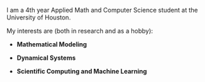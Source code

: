 
<!---
mo-oloo/mo-oloo is a ✨ special ✨ repository because its `README.md` (this file) appears on your GitHub profile.
You can click the Preview link to take a look at your changes.
--->
I am a 4th year Applied Math and Computer Science student at the University of Houston.

My interests are (both in research and as a hobby):
- **Mathematical Modeling**
<!---
  - Using differential equations, stochastic processes, networks, and other mathematics to model real-world phenomena in sociology, economics, biology, physics, etc
  - Developing simulations to visualize these models
--->
- **Dynamical Systems**
<!---
  - Bifurcations and Chaos Theory
  - Continuous and Discrete-time systems
  - Statistical mechanics and Thermodynamic Formalism
  - Symbolic Dynamics and Dynamical systems in discrete structures and formal languages
--->
- **Scientific Computing and Machine Learning**
<!---
  - Numerical Analysis, Linear Algebra & Differential Equations
  - Numerical Methods
  - Optimization Theory
  - Applications in data science and machine learning algorithms
  - Machine *Unlearning
- **Other**
  - Probability
  - Combinatorics
  - Information Theory
  - Theoretical Computer Science
--->
